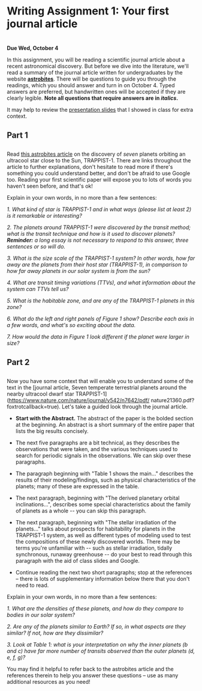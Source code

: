 # Writing Assignment 1: Your first journal article
# 
**Due Wed, October 4**

In this assignment, you will be reading a scientific journal article
about a recent astronomical discovery. But before we dive into the
literature, we'll read a summary of the journal article written for
undergraduates by the website [**astrobites**](https://astrobites.org).
There will be questions to guide you through the readings, which you
should answer and turn in on October 4. Typed answers are preferred, but
handwritten ones will be accepted if they are clearly legible. **Note all questions that require answers are in *italics*.** 

It may help to review the [presentation slides](https://docs.google.com/presentation/d/1Ihefe2NhulD2zoC4iDlBLy_HGDdKhepwq2s475MMsmc/edit?usp=sharing) that I
showed in class for extra context.

## Part 1
## 
Read [this astrobites
article](https://astrobites.org/2017/02/22/trappist-1-just-right/) on
the discovery of _seven_ planets orbiting an ultracool star close to the
Sun, TRAPPIST-1. There are links throughout the article to further
explanations, don't hesitate to read more if there's something you could
understand better, and don't be afraid to use Google too. Reading your
first scientific paper will expose you to lots of words you haven't seen
before, and that's ok!

Explain in your own words, in no more than a few sentences:

*1. What kind of star is TRAPPIST-1 and in what ways (please list at
least 2) is it remarkable or interesting?*

*2. The planets around TRAPPIST-1 were discovered by the _transit_
method; what is the transit technique and how is it used to discover
planets? **Reminder:** a long essay is not necessary to respond to this
answer, three sentences or so will do.*

*3. What is the size scale of the TRAPPIST-1 system? In other words, how
far away are the planets from their host star (TRAPPIST-1), in
comparison to how far away planets in our solar system is from the sun?*

*4. What are transit timing variations (TTVs), and what information
about the system can TTVs tell us?*

*5. What is the habitable zone, and are any of the TRAPPIST-1 planets in
this zone?*

*6. What do the left and right panels of Figure 1 show? Describe each
axis in a few words, and what's so exciting about the data.*

*7. How would the data in Figure 1 look different if the planet were
_larger in size_?*

## Part 2
## 
Now you have some context that will enable you to understand some of the
text in the [journal article, Seven temperate terrestrial planets around
the nearby ultracool dwarf star
TRAPPIST-1](https://www.nature.com/nature/journal/v542/n7642/pdf/
nature21360.pdf?foxtrotcallback=true). Let's take a guided look through
the journal article.

* **Start with the Abstract.** The abstract of the paper is the bolded
section at the beginning. An abstract is a short summary of the entire
paper that lists the big results concisely.

* The next five paragraphs are a bit technical, as they describes the
observations that were taken, and the various techniques used to search
for periodic signals in the observations. We can skip over these
paragraphs.

* The paragraph beginning with "Table 1 shows the main..." describes the
results of their modeling/findings, such as physical characteristics of
the planets; many of these are expressed in the table.

* The next paragraph, beginning with "The derived planetary orbital
inclinations...", describes some special characteristics about the
family of planets as a whole -- you can skip this paragraph.

* The next paragraph, beginning with "The stellar irradiation of the
planets..." talks about prospects for habitability for planets in the
TRAPPIST-1 system, as well as different types of modeling used to test
the compositions of these newly discovered worlds. There may be terms
you're unfamiliar with -- such as stellar irradiation, tidally
synchronous, runaway greenhouse -- do your best to read through this
paragraph with the aid of class slides and Google.

* Continue reading the next two short paragraphs; stop at the references
– there is lots of supplementary information below there that you don't
need to read.

Explain in your own words, in no more than a few sentences:

*1. What are the densities of these planets, and how do they compare to
bodies in our solar system?*

*2. Are any of the planets similar to Earth? If so, in what aspects are
they similar? If not, how are they dissimilar?*

*3. Look at Table 1: what is your interpretation on why the inner
planets (b and c) have far more number of transits observed than the
outer planets (d, e, f, g)?*


You may find it helpful to refer back to the astrobites article and the
references therein to help you answer these questions – use as many
additional resources as you need!

